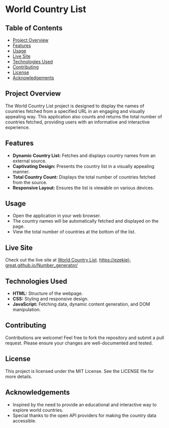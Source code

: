# World Country List

## Table of Contents
- [Project Overview](#project-overview)
- [Features](#features)
- [Usage](#usage)
- [Live Site](#live-site)
- [Technologies Used](#technologies-used)
- [Contributing](#contributing)
- [License](#license)
- [Acknowledgements](#acknowledgements)

## Project Overview
The World Country List project is designed to display the names of countries fetched from a specified URL in an engaging and visually appealing way. This application also counts and returns the total number of countries fetched, providing users with an informative and interactive experience.

## Features
- **Dynamic Country List:** Fetches and displays country names from an external source.
- **Captivating Design:** Presents the country list in a visually appealing manner.
- **Total Country Count:** Displays the total number of countries fetched from the source.
- **Responsive Layout:** Ensures the list is viewable on various devices.

## Usage
- Open the application in your web browser.
- The country names will be automatically fetched and displayed on the page.
- View the total number of countries at the bottom of the list.

## Live Site
Check out the live site at [World Country List](https://ezekiel-great.github.io/Countries_list/).
https://ezekiel-great.github.io/Number_generator/
## Technologies Used
- **HTML:** Structure of the webpage.
- **CSS:** Styling and responsive design.
- **JavaScript:** Fetching data, dynamic content generation, and DOM manipulation.

## Contributing
Contributions are welcome! Feel free to fork the repository and submit a pull request. Please ensure your changes are well-documented and tested.

## License
This project is licensed under the MIT License. See the LICENSE file for more details.

## Acknowledgements
- Inspired by the need to provide an educational and interactive way to explore world countries.
- Special thanks to the open API providers for making the country data accessible.
